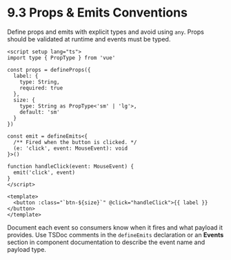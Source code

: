 # 9.3 Props & Emits Conventions
Define props and emits with explicit types and avoid using `any`. Props should be
validated at runtime and events must be typed.

```vue
<script setup lang="ts">
import type { PropType } from 'vue'

const props = defineProps({
  label: {
    type: String,
    required: true
  },
  size: {
    type: String as PropType<'sm' | 'lg'>,
    default: 'sm'
  }
})

const emit = defineEmits<{
  /** Fired when the button is clicked. */
  (e: 'click', event: MouseEvent): void
}>()

function handleClick(event: MouseEvent) {
  emit('click', event)
}
</script>

<template>
  <button :class="`btn-${size}`" @click="handleClick">{{ label }}</button>
</template>
```

Document each event so consumers know when it fires and what payload it
provides. Use TSDoc comments in the `defineEmits` declaration or an **Events**
section in component documentation to describe the event name and payload type.

